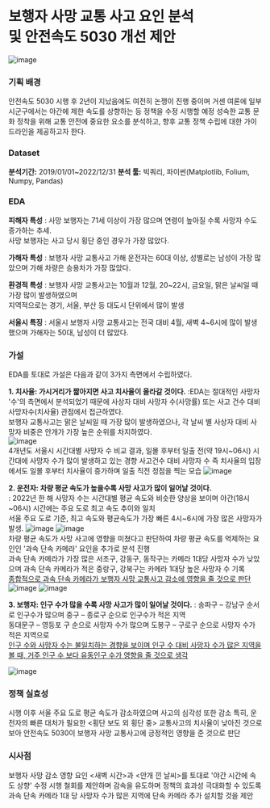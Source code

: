 # 보행자 사망 교통 사고 요인 분석 <br> 및 안전속도 5030 개선 제안
![image](https://github.com/LeeJiu-Easy/road_traffic_safety_project/assets/131653682/5b8b47bf-5161-4c2e-ab94-5ebf0ad73f6a)


### 기획 배경
안전속도 5030 시행 후 2년이 지났음에도 여전히 논쟁이 진행 중이며 거센 여론에 일부 시군구에서는 야간에 제한 속도를 상향하는 등 정책을 수정 시행할 예정
성숙한 교통 문화 정착을 위해 교통 안전에 중요한 요소를 분석하고, 향후 교통 정책 수립에 대한 가이드라인을 제공하고자 한다.

### Dataset
 **분석기간:** 2019/01/01~2022/12/31
 **분석 툴:** 빅쿼리, 파이썬(Matplotlib, Folium, Numpy, Pandas)

### EDA
 **피해자 특성**
 : 사망 보행자는 71세 이상이 가장 많으며 연령이 높아질 수록 사망자 수도 증가하는 추세. <br> 사망 보행자는 사고 당시 횡단 중인 경우가 가장 많았다.

 **가해자 특성**
 : 보행자 사망 교통사고 가해 운전자는 60대 이상, 성별로는 남성이 가장 많았으며 가해 차량은 승용차가 가장 많았다.
 
 **환경적 특성**
 : 보행자 사망 교통사고는 10월과 12월, 20~22시, 금요일, 맑은 날씨일 때 가장 많이 발생하였으며 <br> 지역적으로는 경기, 서울, 부산 등 대도시 단위에서 많이 발생

 **서울시 특징**
 : 서울시 보행자 사망 교통사고는 전국 대비 4월, 새벽 4~6시에 많이 발생했으며 가해자는 50대, 남성이 더 많았다.


### 가설
EDA를 토대로 가설은 다음과 같이 3가지 측면에서 수립하였다.
 
 **1. 치사율: 가시거리가 짧아지면 사고 치사율이 올라갈 것이다.**
:EDA는 절대적인 사망자 '수'의 측면에서 분석되었기 때문에 사상자 대비 사망자 수(사망률) 또는 사고 건수 대비 사망자수(치사율) 관점에서 접근하였다. <br>
 보행자 교통사고는 맑은 날씨일 때 가장 많이 발생하였으나, 각 날씨 별 사상자 대비 사망자 비중은 안개가 가장 높은 순위를 차지하였다. <br>
![image](https://github.com/LeeJiu-Easy/road_traffic_safety_project/assets/131653682/000952fa-9d82-4cbe-9c32-fa80f27b5ab8)
<br> 4개년도 서울시 시간대별 사망자 수 비교 결과, 일몰 후부터 일출 전(약 19시~06시) 시간대에 사망자 수가 많이 발생하고 있는 경향
사고건수 대비 사망자 수 즉 치사율의 입장에서도 일몰 후부터 치사율이 증가하며 일출 직전 정점을 찍는 모습
![image](https://github.com/LeeJiu-Easy/road_traffic_safety_project/assets/131653682/32ab33d5-4eab-4a85-9c93-964e347c60c5)


 **2. 운전자: 차량 평균 속도가 높을수록 사망 사고가 많이 일어날 것이다.**
<br>: 2022년 한 해 사망자 수는 시간대별 평균 속도와 비슷한 양상을 보이며 야간(18시~06시) 시간에는 주요 도로 최고 속도 추이와 일치
<br> 서울 주요 도로 기준, 최고 속도와 평균속도가 가장 빠른 4시~6시에 가장 많은 사망자가 발생.
![image](https://github.com/LeeJiu-Easy/road_traffic_safety_project/assets/131653682/fd9daca5-1ad3-4488-bc34-53b4c93edea7)
![image](https://github.com/LeeJiu-Easy/road_traffic_safety_project/assets/131653682/5dd95716-11d3-481a-860c-9c0d167f0ed3)
<br> 차량 평균 속도가 사망 사고에 영향을 미쳤다고 판단하여 차량 평균 속도를 억제하는 요인인 '과속 단속 카메라' 요인을 추가로 분석 진행
<br> 과속 단속 카메라가 가장 많은 서초구, 강동구, 동작구는 카메라 1대당 사망자 수가 낮았으며 과속 단속 카메라가 적은 중랑구, 강북구는 카메라 1대당 높은 사망자 수 기록
<br> <u>종합적으로 과속 단속 카메라가 보행자 사망 교통사고 감소에 영향을 줄 것으로 판단</u>
![image](https://github.com/LeeJiu-Easy/road_traffic_safety_project/assets/131653682/2976ace6-8c30-4343-9e11-5aedac71dd4b)
![image](https://github.com/LeeJiu-Easy/road_traffic_safety_project/assets/131653682/46278034-136e-41a9-933f-d3621f6e83f2)



 **3. 보행자: 인구 수가 많을 수록 사망 사고가 많이 일어날 것이다.**
: 송파구 – 강남구 순서로 인구수가 많으며 중구 – 종로구 순으로 인구수가 적은 지역
<br> 동대문구 – 영등포 구 순으로 사망자 수가 많으며 도봉구 – 구로구 순으로 사망자 수가 적은 지역으로
<br><u>인구 수와 사망자 수는 불일치하는 경향을 보이며 인구 수 대비 사망자 수가 많은 지역을 볼 때, 거주 인구 수 보다 유동인구 수가 영향을 줄 것으로 생각</u>

![image](https://github.com/LeeJiu-Easy/road_traffic_safety_project/assets/131653682/2fc96056-9634-4fd3-8d2a-7fbd91ba005e)


### 정책 실효성
시행 이후 서울 주요 도로 평균 속도가 감소하였으며 사고의 심각성 또한 감소
특히, 운전자의 빠른 대처가 필요한 <횡단 보도 외 횡단 중> 교통사고의 치사율이 낮아진 것으로 보아 안전속도 5030이 보행자 사망 교통사고에 긍정적인 영향을 준 것으로 판단

### 시사점
보행자 사망 감소 영향 요인 <새벽 시간>과 <안개 낀 날씨>를 토대로 '야간 시간에 속도 상향' 수정 시행 철회를 제안하며
감속을 유도하며 정책의 효과성 극대화할 수 있도록 과속 단속 카메라 1대 당 사망자 수가 많은 지역에 단속 카메라 추가 설치할 것을 제안
